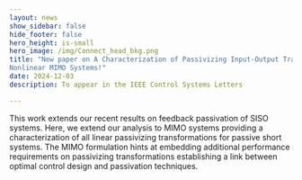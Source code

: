 ```yaml
---
layout: news
show_sidebar: false
hide_footer: false
hero_height: is-small
hero_image: /img/Connect_head_bkg.png
title: "New paper on A Characterization of Passivizing Input-Output Transformations of
Nonlinear MIMO Systems!"
date: 2024-12-03
description: To appear in the IEEE Control Systems Letters

---
```


This work extends our recent results on feedback passivation of SISO systems.  Here, we extend our analysis to MIMO systems providing a characterization of all linear passivizing transformations for passive short systems.  The MIMO formulation hints at embedding additional performance requirements on passivizing transformations establishing a link between optimal control design and passivation techniques.
